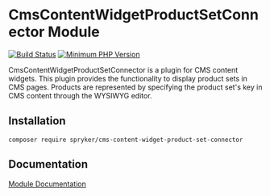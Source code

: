 # CmsContentWidgetProductSetConnector Module
[![Build Status](https://travis-ci.org/spryker/cms-content-widget-product-set-connector.svg)](https://travis-ci.org/spryker/cms-content-widget-product-set-connector)
[![Minimum PHP Version](https://img.shields.io/badge/php-%3E%3D%207.3-8892BF.svg)](https://php.net/)

CmsContentWidgetProductSetConnector is a plugin for CMS content widgets. This plugin provides the functionality to display product sets in CMS pages. Products are represented by specifying the product set's key in CMS content through the WYSIWYG editor.

## Installation

```
composer require spryker/cms-content-widget-product-set-connector
```

## Documentation

[Module Documentation](https://academy.spryker.com/developing_with_spryker/module_guide/content_management/cms/cms_widget.html)
